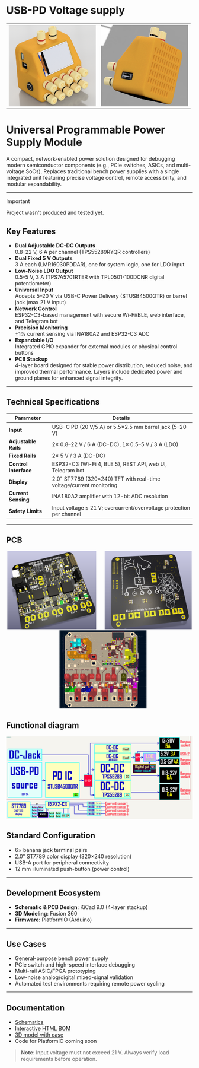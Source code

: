 # USB-PD Voltage supply

<table align="center">
  <tr>
    <td>
      <img src="img/image.png" alt="Fusion360" width="235" height="220" />
    </td> 
    <td>
      <img src="img/image-1.png" alt="Fusion360" width="235" height="220" />
    </td>
  </tr>
</table>

# Universal Programmable Power Supply Module

A compact, network-enabled power solution designed for debugging modern semiconductor components (e.g., PCIe switches, ASICs, and multi-voltage SoCs). Replaces traditional bench power supplies with a single integrated unit featuring precise voltage control, remote accessibility, and modular expandability.

---

> [!IMPORTANT]
> Project wasn't produced and tested yet.

## Key Features

- **Dual Adjustable DC-DC Outputs**  
  0.8–22 V, 6 A per channel (TPS55289RYQR controllers)  
- **Dual Fixed 5 V Outputs**  
  3 A each (LMR16030PDDAR), one for system logic, one for LDO input  
- **Low-Noise LDO Output**  
  0.5–5 V, 3 A (TPS7A5701RTER with TPL0501-100DCNR digital potentiometer)  
- **Universal Input**  
  Accepts 5–20 V via USB-C Power Delivery (STUSB4500QTR) or barrel jack (max 21 V input)  
- **Network Control**  
  ESP32-C3-based management with secure Wi-Fi/BLE, web interface, and Telegram bot  
- **Precision Monitoring**  
  ±1% current sensing via INA180A2 and ESP32-C3 ADC  
- **Expandable I/O**  
  Integrated GPIO expander for external modules or physical control buttons  
- **PCB Stackup**  
  4-layer board designed for stable power distribution, reduced noise, and improved thermal performance. Layers include dedicated power and ground planes for enhanced signal integrity. 
---

## Technical Specifications

| **Parameter**         | **Details**                                                                 |
|------------------------|-----------------------------------------------------------------------------|
| **Input**              | USB-C PD (20 V/5 A) or 5.5×2.5 mm barrel jack (5–20 V)                      |
| **Adjustable Rails**   | 2× 0.8–22 V / 6 A (DC-DC), 1× 0.5–5 V / 3 A (LDO)                           |
| **Fixed Rails**        | 2× 5 V / 3 A (DC-DC)                                                        |
| **Control Interface**  | ESP32-C3 (Wi-Fi 4, BLE 5), REST API, web UI, Telegram bot                   |
| **Display**            | 2.0" ST7789 (320×240) TFT with real-time voltage/current monitoring         |
| **Current Sensing**    | INA180A2 amplifier with 12-bit ADC resolution                               |
| **Safety Limits**      | Input voltage ≤ 21 V; overcurrent/overvoltage protection per channel        |

---

## PCB
<div align="center">
  <img src="img/top.png" alt="Top view" width="240" height="211" />
  &nbsp;&nbsp;&nbsp;&nbsp;
  <img src="img/bot.png" alt="Bottom view" width="235" height="211" />
  &nbsp;&nbsp;&nbsp;&nbsp;
  <img src="img/first-layer.png" alt="First layer" width="235" height="211" />
</div>

## Functional diagram
![alt text](img/image-2.png)

## Standard Configuration

- 6× banana jack terminal pairs 
- 2.0" ST7789 color display (320×240 resolution)  
- USB-A port for peripheral connectivity  
- 12 mm illuminated push-button (power control)    

---

## Development Ecosystem

- **Schematic & PCB Design**: KiCad 9.0 (4-layer stackup)  
- **3D Modeling**: Fusion 360 
- **Firmware**: PlatformIO (Arduino)  

---

## Use Cases

- General-purpose bench power supply
- PCIe switch and high-speed interface debugging  
- Multi-rail ASIC/FPGA prototyping  
- Low-noise analog/digital mixed-signal validation  
- Automated test environments requiring remote power cycling  

---

## Documentation

  - [Schematics](USB-PD-Voltage-supply.pdf)  
  - [Interactive HTML BOM](BOM/USB-PD-Voltage-supply-Interactive-BOM.html)  
  - [3D model with case](3D/USB-PD-Voltage-supply-with-case.step)  
  - Code for PlatformIO coming soon

> **Note**: Input voltage must not exceed 21 V. Always verify load requirements before operation.
